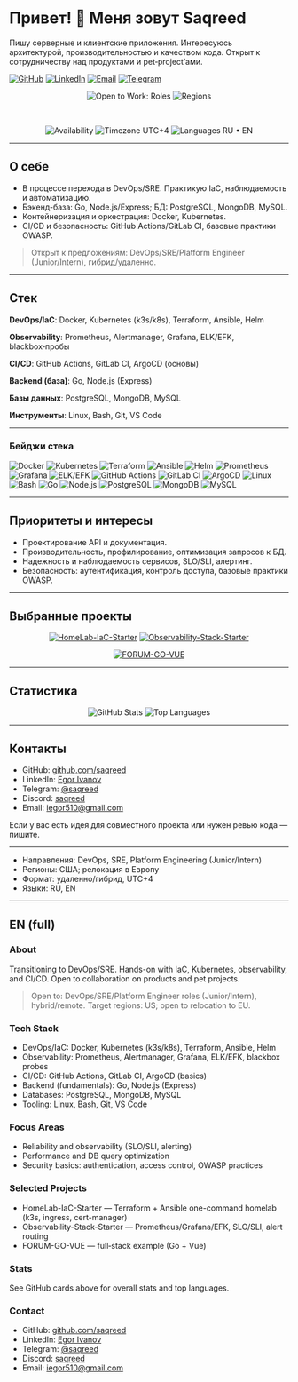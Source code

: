 # Привет! 👋 Меня зовут Saqreed

Пишу серверные и клиентские приложения. Интересуюсь архитектурой, производительностью и качеством кода. Открыт к сотрудничеству над продуктами и pet‑project’ами.

[![GitHub](https://img.shields.io/badge/GitHub-saqreed-181717?logo=github&logoColor=white&style=flat-square)](https://github.com/saqreed)
[![LinkedIn](https://img.shields.io/badge/LinkedIn-Profile-0A66C2?logo=linkedin&logoColor=white&style=flat-square)](https://www.linkedin.com/in/egor-ivanov-0b49a537b)
[![Email](https://img.shields.io/badge/Email-iegor510%40gmail.com-EA4335?logo=gmail&logoColor=white&style=flat-square)](mailto:iegor510@gmail.com)
[![Telegram](https://img.shields.io/badge/Telegram-@saqreed-229ED9?logo=telegram&logoColor=white&style=flat-square)](https://t.me/saqreed)

<div align="center">

![Open to Work: Roles](https://img.shields.io/badge/Open%20to%20Work-DevOps%20%7C%20SRE%20%7C%20Platform-brightgreen?style=for-the-badge)
![Regions](https://img.shields.io/badge/Target%20Regions-US%20%7C%20EU%20Relocation-gray?style=for-the-badge)

<br/>

![Availability](https://img.shields.io/badge/Availability-Full--time%20%7C%20Contract-lightgrey?style=flat-square)
![Timezone UTC+4](https://img.shields.io/badge/Timezone-UTC%2B4-lightgrey?style=flat-square)
![Languages RU • EN](https://img.shields.io/badge/Languages-RU%20%E2%80%A2%20EN-lightgrey?style=flat-square)

</div>

---

## О себе

- В процессе перехода в DevOps/SRE. Практикую IaC, наблюдаемость и автоматизацию.
- Бэкенд-база: Go, Node.js/Express; БД: PostgreSQL, MongoDB, MySQL.
- Контейнеризация и оркестрация: Docker, Kubernetes.
- CI/CD и безопасность: GitHub Actions/GitLab CI, базовые практики OWASP.

> Открыт к предложениям: DevOps/SRE/Platform Engineer (Junior/Intern), гибрид/удаленно.

---

## Стек

**DevOps/IaC**: Docker, Kubernetes (k3s/k8s), Terraform, Ansible, Helm

**Observability**: Prometheus, Alertmanager, Grafana, ELK/EFK, blackbox‑пробы

**CI/CD**: GitHub Actions, GitLab CI, ArgoCD (основы)

**Backend (база)**: Go, Node.js (Express)

**Базы данных**: PostgreSQL, MongoDB, MySQL

**Инструменты**: Linux, Bash, Git, VS Code

---

### Бейджи стека

![Docker](https://img.shields.io/badge/Docker-2496ED?logo=docker&logoColor=white)
![Kubernetes](https://img.shields.io/badge/Kubernetes-326CE5?logo=kubernetes&logoColor=white)
![Terraform](https://img.shields.io/badge/Terraform-7B42BC?logo=terraform&logoColor=white)
![Ansible](https://img.shields.io/badge/Ansible-EE0000?logo=ansible&logoColor=white)
![Helm](https://img.shields.io/badge/Helm-0F1689?logo=helm&logoColor=white)
![Prometheus](https://img.shields.io/badge/Prometheus-E6522C?logo=prometheus&logoColor=white)
![Grafana](https://img.shields.io/badge/Grafana-F46800?logo=grafana&logoColor=white)
![ELK/EFK](https://img.shields.io/badge/ELK%2FEFK-005571?logo=elastic&logoColor=white)
![GitHub Actions](https://img.shields.io/badge/GitHub%20Actions-2088FF?logo=githubactions&logoColor=white)
![GitLab CI](https://img.shields.io/badge/GitLab%20CI-FC6D26?logo=gitlab&logoColor=white)
![ArgoCD](https://img.shields.io/badge/ArgoCD-EF7B4D?logo=argo&logoColor=white)
![Linux](https://img.shields.io/badge/Linux-FCC624?logo=linux&logoColor=black)
![Bash](https://img.shields.io/badge/Bash-4EAA25?logo=gnubash&logoColor=white)
![Go](https://img.shields.io/badge/Go-00ADD8?logo=go&logoColor=white)
![Node.js](https://img.shields.io/badge/Node.js-339933?logo=nodedotjs&logoColor=white)
![PostgreSQL](https://img.shields.io/badge/PostgreSQL-4169E1?logo=postgresql&logoColor=white)
![MongoDB](https://img.shields.io/badge/MongoDB-47A248?logo=mongodb&logoColor=white)
![MySQL](https://img.shields.io/badge/MySQL-4479A1?logo=mysql&logoColor=white)

---

## Приоритеты и интересы

- Проектирование API и документация.
- Производительность, профилирование, оптимизация запросов к БД.
- Надежность и наблюдаемость сервисов, SLO/SLI, алертинг.
- Безопасность: аутентификация, контроль доступа, базовые практики OWASP.

---

## Выбранные проекты

<div align="center">

[![HomeLab-IaC-Starter](https://github-readme-stats.vercel.app/api/pin/?username=saqreed&repo=HomeLab-IaC-Starter&theme=transparent&hide_border=true)](https://github.com/saqreed/HomeLab-IaC-Starter)
[![Observability-Stack-Starter](https://github-readme-stats.vercel.app/api/pin/?username=saqreed&repo=Observability-Stack-Starter&theme=transparent&hide_border=true)](https://github.com/saqreed/Observability-Stack-Starter)

[![FORUM-GO-VUE](https://github-readme-stats.vercel.app/api/pin/?username=saqreed&repo=FORUM-GO-VUE&theme=transparent&hide_border=true)](https://github.com/saqreed/FORUM-GO-VUE)

</div>

---

## Статистика

<div align="center">

![GitHub Stats](https://github-readme-stats.vercel.app/api?username=saqreed&show_icons=true&theme=transparent&hide_border=true&count_private=true)
![Top Languages](https://github-readme-stats.vercel.app/api/top-langs/?username=saqreed&layout=compact&theme=transparent&hide_border=true)

</div>

---

## Контакты

- GitHub: [github.com/saqreed](https://github.com/saqreed)
- LinkedIn: [Egor Ivanov](https://www.linkedin.com/in/egor-ivanov-0b49a537b)
- Telegram: [@saqreed](https://t.me/saqreed)
- Discord: [saqreed](https://discord.com/users/saqreed)
- Email: [iegor510@gmail.com](mailto:iegor510@gmail.com)

Если у вас есть идея для совместного проекта или нужен ревью кода — пишите.

---

- Направления: DevOps, SRE, Platform Engineering (Junior/Intern)
- Регионы: США; релокация в Европу
- Формат: удаленно/гибрид, UTC+4
- Языки: RU, EN

---

## EN (full)

### About

Transitioning to DevOps/SRE. Hands-on with IaC, Kubernetes, observability, and CI/CD. Open to collaboration on products and pet projects.

> Open to: DevOps/SRE/Platform Engineer roles (Junior/Intern), hybrid/remote.
Target regions: US; open to relocation to EU.

### Tech Stack

- DevOps/IaC: Docker, Kubernetes (k3s/k8s), Terraform, Ansible, Helm
- Observability: Prometheus, Alertmanager, Grafana, ELK/EFK, blackbox probes
- CI/CD: GitHub Actions, GitLab CI, ArgoCD (basics)
- Backend (fundamentals): Go, Node.js (Express)
- Databases: PostgreSQL, MongoDB, MySQL
- Tooling: Linux, Bash, Git, VS Code

### Focus Areas

- Reliability and observability (SLO/SLI, alerting)
- Performance and DB query optimization
- Security basics: authentication, access control, OWASP practices

### Selected Projects

- HomeLab-IaC-Starter — Terraform + Ansible one-command homelab (k3s, ingress, cert-manager)
- Observability-Stack-Starter — Prometheus/Grafana/EFK, SLO/SLI, alert routing
- FORUM-GO-VUE — full‑stack example (Go + Vue)

### Stats

See GitHub cards above for overall stats and top languages.

### Contact

- GitHub: [github.com/saqreed](https://github.com/saqreed)
- LinkedIn: [Egor Ivanov](https://www.linkedin.com/in/egor-ivanov-0b49a537b)
- Telegram: [@saqreed](https://t.me/saqreed)
- Discord: [saqreed](https://discord.com/users/saqreed)
- Email: [iegor510@gmail.com](mailto:iegor510@gmail.com)
